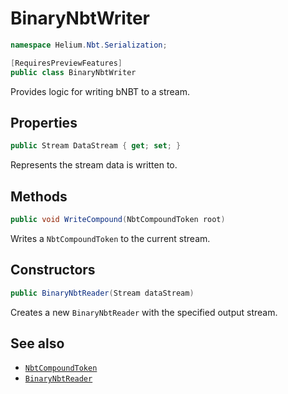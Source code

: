 # BinaryNbtWriter

~~~cs
namespace Helium.Nbt.Serialization;

[RequiresPreviewFeatures]
public class BinaryNbtWriter
~~~

Provides logic for writing bNBT to a stream.

## Properties

~~~cs
public Stream DataStream { get; set; }
~~~

Represents the stream data is written to.

## Methods

~~~cs
public void WriteCompound(NbtCompoundToken root)
~~~

Writes a `NbtCompoundToken` to the current stream.

## Constructors

~~~cs
public BinaryNbtReader(Stream dataStream)
~~~

Creates a new `BinaryNbtReader` with the specified output stream.

## See also

- [`NbtCompoundToken`](./nbtcompoundtoken.md)
- [`BinaryNbtReader`](./binarynbtreader.md)